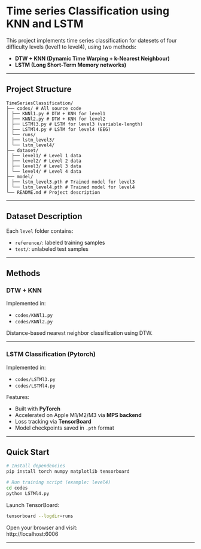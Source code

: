 # Time series Classification using KNN and LSTM

This project implements time series classification for datesets of four difficulty levels (level1 to level4), using two methods:

- **DTW + KNN (Dynamic Time Warping + k-Nearest Neighbour)**
- **LSTM (Long Short-Term Memory networks)**

---

## Project Structure

```
TimeSeriesClassification/
├── codes/ # All source code
│ ├── KNNl1.py # DTW + KNN for level1
│ ├── KNNl2.py # DTW + KNN for level2
│ ├── LSTMl3.py # LSTM for level3 (variable-length)
│ ├── LSTMl4.py # LSTM for level4 (EEG)
│ └── runs/
│ ├── lstm_level3/
│ └── lstm_level4/
├── dataset/
│ ├── level1/ # Level 1 data
│ ├── level2/ # Level 2 data
│ ├── level3/ # Level 3 data
│ └── level4/ # Level 4 data
├── model/
│ ├── lstm_level3.pth # Trained model for level3
│ └── lstm_level4.pth # Trained model for level4
└── README.md # Project description
```
---
## Dataset Description

Each `level` folder contains:

- `reference/`: labeled training samples
- `test/`: unlabeled test samples

---

## Methods

### DTW + KNN

Implemented in:

- `codes/KNNl1.py`
- `codes/KNNl2.py`

Distance-based nearest neighbor classification using DTW.

---

### LSTM Classification (Pytorch)

Implemented in:

- `codes/LSTMl3.py`
- `codes/LSTMl4.py`

Features:

- Built with **PyTorch**
- Accelerated on Apple M1/M2/M3 via **MPS backend**
- Loss tracking via **TensorBoard**
- Model checkpoints saved in `.pth` format

---

## Quick Start

```bash
# Install dependencies
pip install torch numpy matplotlib tensorboard

# Run training script (example: level4)
cd codes
python LSTMl4.py
```
Launch TensorBoard:

```bash
tensorboard --logdir=runs
```

Open your browser and visit:  
http://localhost:6006

---
